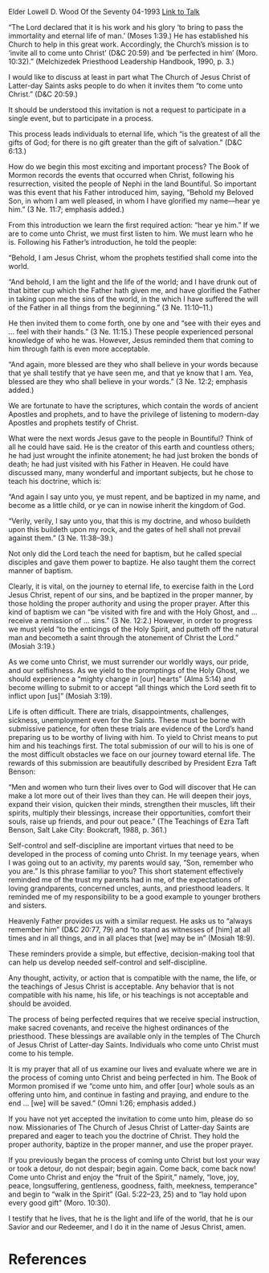 Elder Lowell D. Wood
Of the Seventy
04-1993
[Link to Talk](https://www.churchofjesuschrist.org/study/general-conference/1993/04/come-unto-christ?lang=eng)

“The Lord declared that it is his work and his glory ‘to bring to pass the immortality and eternal life of man.’ (Moses 1:39.) He has established his Church to help in this great work. Accordingly, the Church’s mission is to ‘invite all to come unto Christ’ (D&C 20:59) and ‘be perfected in him’ (Moro. 10:32).” (Melchizedek Priesthood Leadership Handbook, 1990, p. 3.)

I would like to discuss at least in part what The Church of Jesus Christ of Latter-day Saints asks people to do when it invites them “to come unto Christ.” (D&C 20:59.)

It should be understood this invitation is not a request to participate in a single event, but to participate in a process.

This process leads individuals to eternal life, which “is the greatest of all the gifts of God; for there is no gift greater than the gift of salvation.” (D&C 6:13.)

How do we begin this most exciting and important process? The Book of Mormon records the events that occurred when Christ, following his resurrection, visited the people of Nephi in the land Bountiful. So important was this event that his Father introduced him, saying, “Behold my Beloved Son, in whom I am well pleased, in whom I have glorified my name—hear ye him.” (3 Ne. 11:7; emphasis added.)

From this introduction we learn the first required action: “hear ye him.” If we are to come unto Christ, we must first listen to him. We must learn who he is. Following his Father’s introduction, he told the people:

“Behold, I am Jesus Christ, whom the prophets testified shall come into the world.

“And behold, I am the light and the life of the world; and I have drunk out of that bitter cup which the Father hath given me, and have glorified the Father in taking upon me the sins of the world, in the which I have suffered the will of the Father in all things from the beginning.” (3 Ne. 11:10–11.)

He then invited them to come forth, one by one and “see with their eyes and … feel with their hands.” (3 Ne. 11:15.) These people experienced personal knowledge of who he was. However, Jesus reminded them that coming to him through faith is even more acceptable.

“And again, more blessed are they who shall believe in your words because that ye shall testify that ye have seen me, and that ye know that I am. Yea, blessed are they who shall believe in your words.” (3 Ne. 12:2; emphasis added.)

We are fortunate to have the scriptures, which contain the words of ancient Apostles and prophets, and to have the privilege of listening to modern-day Apostles and prophets testify of Christ.

What were the next words Jesus gave to the people in Bountiful? Think of all he could have said. He is the creator of this earth and countless others; he had just wrought the infinite atonement; he had just broken the bonds of death; he had just visited with his Father in Heaven. He could have discussed many, many wonderful and important subjects, but he chose to teach his doctrine, which is:

“And again I say unto you, ye must repent, and be baptized in my name, and become as a little child, or ye can in nowise inherit the kingdom of God.

“Verily, verily, I say unto you, that this is my doctrine, and whoso buildeth upon this buildeth upon my rock, and the gates of hell shall not prevail against them.” (3 Ne. 11:38–39.)

Not only did the Lord teach the need for baptism, but he called special disciples and gave them power to baptize. He also taught them the correct manner of baptism.

Clearly, it is vital, on the journey to eternal life, to exercise faith in the Lord Jesus Christ, repent of our sins, and be baptized in the proper manner, by those holding the proper authority and using the proper prayer. After this kind of baptism we can “be visited with fire and with the Holy Ghost, and … receive a remission of … sins.” (3 Ne. 12:2.) However, in order to progress we must yield “to the enticings of the Holy Spirit, and putteth off the natural man and becometh a saint through the atonement of Christ the Lord.” (Mosiah 3:19.)

As we come unto Christ, we must surrender our worldly ways, our pride, and our selfishness. As we yield to the promptings of the Holy Ghost, we should experience a “mighty change in [our] hearts” (Alma 5:14) and become willing to submit to or accept “all things which the Lord seeth fit to inflict upon [us]” (Mosiah 3:19).

Life is often difficult. There are trials, disappointments, challenges, sickness, unemployment even for the Saints. These must be borne with submissive patience, for often these trials are evidence of the Lord’s hand preparing us to be worthy of living with him. To yield to Christ means to put him and his teachings first. The total submission of our will to his is one of the most difficult obstacles we face on our journey toward eternal life. The rewards of this submission are beautifully described by President Ezra Taft Benson:

“Men and women who turn their lives over to God will discover that He can make a lot more out of their lives than they can. He will deepen their joys, expand their vision, quicken their minds, strengthen their muscles, lift their spirits, multiply their blessings, increase their opportunities, comfort their souls, raise up friends, and pour out peace.” (The Teachings of Ezra Taft Benson, Salt Lake City: Bookcraft, 1988, p. 361.)

Self-control and self-discipline are important virtues that need to be developed in the process of coming unto Christ. In my teenage years, when I was going out to an activity, my parents would say, “Son, remember who you are.” Is this phrase familiar to you? This short statement effectively reminded me of the trust my parents had in me, of the expectations of loving grandparents, concerned uncles, aunts, and priesthood leaders. It reminded me of my responsibility to be a good example to younger brothers and sisters.

Heavenly Father provides us with a similar request. He asks us to “always remember him” (D&C 20:77, 79) and “to stand as witnesses of [him] at all times and in all things, and in all places that [we] may be in” (Mosiah 18:9).

These reminders provide a simple, but effective, decision-making tool that can help us develop needed self-control and self-discipline.

Any thought, activity, or action that is compatible with the name, the life, or the teachings of Jesus Christ is acceptable. Any behavior that is not compatible with his name, his life, or his teachings is not acceptable and should be avoided.

The process of being perfected requires that we receive special instruction, make sacred covenants, and receive the highest ordinances of the priesthood. These blessings are available only in the temples of The Church of Jesus Christ of Latter-day Saints. Individuals who come unto Christ must come to his temple.

It is my prayer that all of us examine our lives and evaluate where we are in the process of coming unto Christ and being perfected in him. The Book of Mormon promised if we “come unto him, and offer [our] whole souls as an offering unto him, and continue in fasting and praying, and endure to the end … [we] will be saved.” (Omni 1:26; emphasis added.)

If you have not yet accepted the invitation to come unto him, please do so now. Missionaries of The Church of Jesus Christ of Latter-day Saints are prepared and eager to teach you the doctrine of Christ. They hold the proper authority, baptize in the proper manner, and use the proper prayer.

If you previously began the process of coming unto Christ but lost your way or took a detour, do not despair; begin again. Come back, come back now! Come unto Christ and enjoy the “fruit of the Spirit,” namely, “love, joy, peace, longsuffering, gentleness, goodness, faith, meekness, temperance” and begin to “walk in the Spirit” (Gal. 5:22–23, 25) and to “lay hold upon every good gift” (Moro. 10:30).

I testify that he lives, that he is the light and life of the world, that he is our Savior and our Redeemer, and I do it in the name of Jesus Christ, amen.

# References
